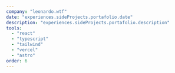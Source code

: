 ```yaml
---
company: "leonardo.wtf"
date: "experiences.sideProjects.portafolio.date"
description: "experiences.sideProjects.portafolio.description"
tools:
  - "react"
  - "typescript"
  - "tailwind"
  - "vercel"
  - "astro"
order: 6
---
```

